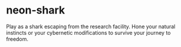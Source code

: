 # neon-shark
Play as a shark escaping from the research facility. Hone your natural instincts or your cybernetic modifications to survive your journey to freedom.
